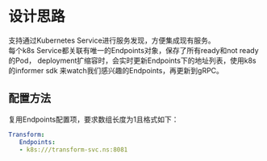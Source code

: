 # 设计思路
支持通过Kubernetes Service进行服务发现，方便集成现有服务。<br />
每个k8s Service都关联有唯一的Endpoints对象，保存了所有ready和not ready的Pod，
deployment扩缩容时，会实时更新Endpoints下的地址列表，使用k8s的informer sdk 
来watch我们感兴趣的Endpoints，再更新到gRPC。



## 配置方法
复用Endpoints配置项，要求数组长度为1且格式如下：
```yaml
Transform:
   Endpoints:
   - k8s:///transform-svc.ns:8081
```